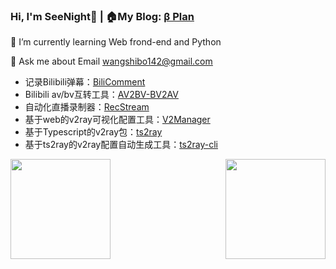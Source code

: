 ### Hi, I'm SeeNight👋 | 🏠My Blog: [β Plan](https://1145141919810.wang)

🌱 I’m currently learning Web frond-end and Python

💬 Ask me about Email <u>wangshibo142@gmail.com</u>

- 记录Bilibili弹幕：[BiliComment](https://github.com/See-Night/BiliComment)
- Bilibili av/bv互转工具：[AV2BV-BV2AV](https://github.com/See-Night/AV2BV-BV2AV)
- 自动化直播录制器：[RecStream](https://github.com/See-Night/RecStream)
- 基于web的v2ray可视化配置工具：[V2Manager](https://github.com/See-Night/V2Manager)
- 基于Typescript的v2ray包：[ts2ray](https://github.com/See-Night/ts2ray)
- 基于ts2ray的v2ray配置自动生成工具：[ts2ray-cli](https://github.com/See-Night/ts2ray-cli)

<div style="width: 100%; display: flex; flex-direction: row; flex-wrap: wrap; justify-content: space-between">
<img height="160px" src="https://github-readme-stats.vercel.app/api?username=See-Night&show_icons=true&theme=tokyonight" />
<img height="160px" src="https://github-readme-stats.vercel.app/api/top-langs/?username=See-Night&show_icons=true&layout=compact&theme=tokyonight"/>
</div>
